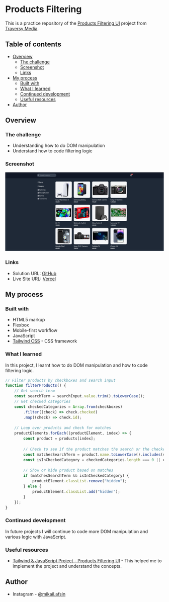 # Products Filtering

This is a practice repository of the [Products Filtering UI](https://youtu.be/Hwyyk1Ueoig?si=SJXIwzSu9ebJ1ztE) project from [Traversy Media](https://www.youtube.com/@TraversyMedia).

## Table of contents

-   [Overview](#overview)
    -   [The challenge](#the-challenge)
    -   [Screenshot](#screenshot)
    -   [Links](#links)
-   [My process](#my-process)
    -   [Built with](#built-with)
    -   [What I learned](#what-i-learned)
    -   [Continued development](#continued-development)
    -   [Useful resources](#useful-resources)
-   [Author](#author)

## Overview

### The challenge

-   Understanding how to do DOM manipulation
-   Understand how to code filtering logic

### Screenshot

![](./screenshot/desktop.png)

### Links

-   Solution URL: [GitHub](https://github.com/mikailafsin/products-filtering)
-   Live Site URL: [Vercel](https://products-filtering-three.vercel.app/)

## My process

### Built with

-   HTML5 markup
-   Flexbox
-   Mobile-first workflow
-   JavaScript
-   [Tailwind CSS](https://tailwindcss.com/) - CSS framework

### What I learned

In this project, I learnt how to do DOM manipulation and how to code filtering logic.

```js
// Filter products by checkboxes and search input
function filterProducts() {
    // Get search term
    const searchTerm = searchInput.value.trim().toLowerCase();
    // Get checked categories
    const checkedCategories = Array.from(checkboxes)
        .filter((check) => check.checked)
        .map((check) => check.id);

    // Loop over products and check for matches
    productElements.forEach((productElement, index) => {
        const product = products[index];

        // Check to see if the product matches the search or the checked categories
        const matchesSearchTerm = product.name.toLowerCase().includes(searchTerm);
        const isInCheckedCategory = checkedCategories.length === 0 || checkedCategories.includes(product.category);

        // Show or hide product based on matches
        if (matchesSearchTerm && isInCheckedCategory) {
            productElement.classList.remove("hidden");
        } else {
            productElement.classList.add("hidden");
        }
    });
}
```

### Continued development

In future projects I will continue to code more DOM manipulation and various logic with JavaScript.

### Useful resources

-   [Tailwind & JavaScript Project - Products Filtering UI](https://youtu.be/Hwyyk1Ueoig?si=XlMDDXXK5HifrQFc) - This helped me to implement the project and understand the concepts.

## Author

-   Instagram - [@mikail.afsin](https://www.instagram.com/mikail.afsin)
